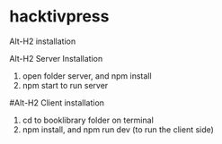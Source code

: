 # hacktivpress

Alt-H2 installation

Alt-H2 Server Installation
1. open folder server, and npm install
2. npm start to run server

#Alt-H2 Client installation
1. cd to booklibrary folder on terminal
2. npm install, and npm run dev (to run the client side)
